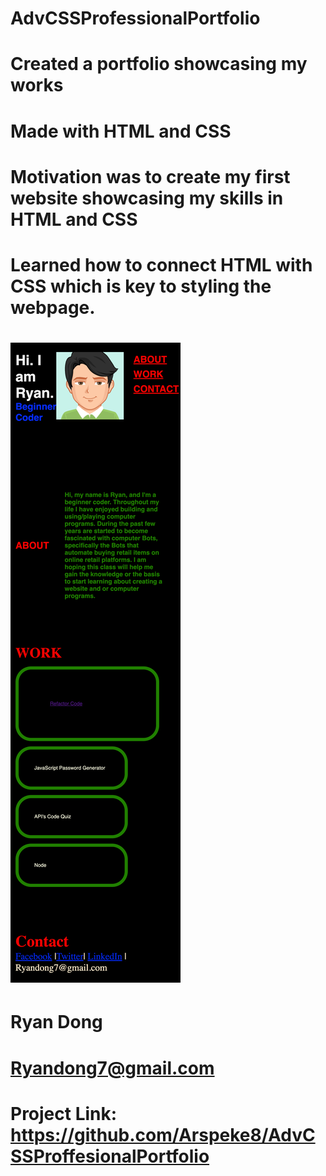 # AdvCSSProfessionalPortfolio
# Created a portfolio showcasing my works 
# Made with HTML and CSS
# Motivation was to create my first website showcasing my skills in HTML and CSS
# Learned how to connect HTML with CSS which is key to styling the webpage.
# ![Portfolio Ryan Dong.](./assets/images/_Users_ryandong_Desktop_Coding-Bootcamp_Challenges_Challenge-2-8.25.22_AdvCSSProffesionalPortfolio_index.html.png)
# Ryan Dong
# Ryandong7@gmail.com
# Project Link: https://github.com/Arspeke8/AdvCSSProffesionalPortfolio